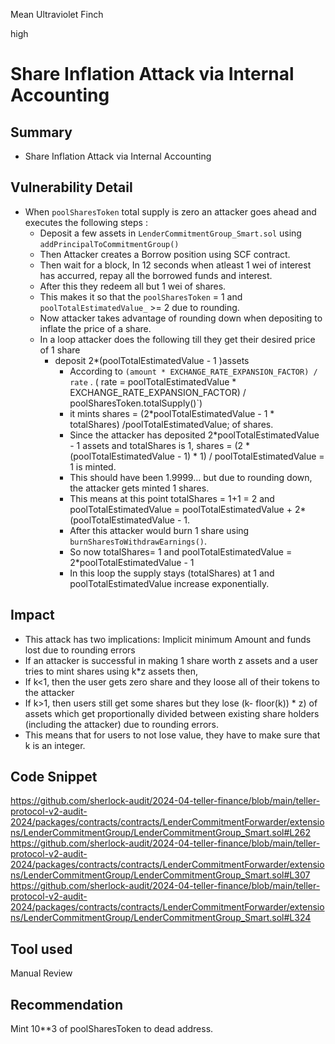 Mean Ultraviolet Finch

high

# Share Inflation Attack via Internal Accounting

## Summary
- Share Inflation Attack via Internal Accounting
## Vulnerability Detail
- When `poolSharesToken` total supply is zero an attacker goes ahead and executes the following steps :
   -  Deposit a few assets in `LenderCommitmentGroup_Smart.sol` using  `addPrincipalToCommitmentGroup()`
   - Then Attacker creates a Borrow position using SCF contract.
   - Then wait for a block, In 12 seconds when atleast 1 wei of interest has accurred, repay all the borrowed funds and interest.
   - After this they redeem all but 1 wei of shares.
   - This makes it so that the `poolSharesToken` = 1 and `poolTotalEstimatedValue_` >= 2 due to rounding.
   - Now attacker takes advantage of rounding down when depositing to inflate the price of a share.
   -  In a loop attacker does the following till they get their desired price of 1 share
      - deposit 2*(poolTotalEstimatedValue - 1 )assets
        - According to  `(amount * EXCHANGE_RATE_EXPANSION_FACTOR) / rate` .  ( rate = poolTotalEstimatedValue  *
                EXCHANGE_RATE_EXPANSION_FACTOR) /
            poolSharesToken.totalSupply()`)
        - it mints  shares = (2*poolTotalEstimatedValue - 1 * totalShares) /poolTotalEstimatedValue; of shares.
        - Since the attacker has deposited 2*poolTotalEstimatedValue - 1 assets and totalShares is 1, shares = (2 * 
          (poolTotalEstimatedValue - 1) * 1) / poolTotalEstimatedValue = 1 is minted.
        - This should have been 1.9999... but due to rounding down, the attacker gets minted 1 shares.   
        - This means at this point totalShares = 1+1 = 2 and poolTotalEstimatedValue = poolTotalEstimatedValue + 2* 
          (poolTotalEstimatedValue - 1.
        - After this attacker would burn 1 share using `burnSharesToWithdrawEarnings()`.
        - So now totalShares= 1 and poolTotalEstimatedValue = 2*poolTotalEstimatedValue - 1
        - In this loop the supply stays (totalShares) at 1 and poolTotalEstimatedValue increase exponentially.



## Impact
- This attack has two implications: Implicit minimum Amount and funds lost due to rounding errors
 - If an attacker is successful in making 1 share worth z assets and a user tries to mint shares using k*z assets then,
- If k<1, then the user gets zero share and they loose all of their tokens to the attacker
- If k>1, then users still get some shares but they lose (k- floor(k)) * z) of assets which get proportionally divided between existing 
  share holders (including the attacker) due to rounding errors.
- This means that for users to not lose value, they have to make sure that k is an integer.
## Code Snippet
https://github.com/sherlock-audit/2024-04-teller-finance/blob/main/teller-protocol-v2-audit-2024/packages/contracts/contracts/LenderCommitmentForwarder/extensions/LenderCommitmentGroup/LenderCommitmentGroup_Smart.sol#L262
https://github.com/sherlock-audit/2024-04-teller-finance/blob/main/teller-protocol-v2-audit-2024/packages/contracts/contracts/LenderCommitmentForwarder/extensions/LenderCommitmentGroup/LenderCommitmentGroup_Smart.sol#L307
https://github.com/sherlock-audit/2024-04-teller-finance/blob/main/teller-protocol-v2-audit-2024/packages/contracts/contracts/LenderCommitmentForwarder/extensions/LenderCommitmentGroup/LenderCommitmentGroup_Smart.sol#L324

## Tool used

Manual Review

## Recommendation
Mint 10**3 of poolSharesToken to dead address.